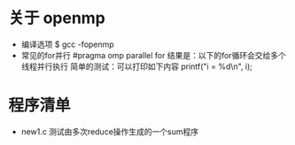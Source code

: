 # 关于 openmp
* 编译选项
  $ gcc -fopenmp
* 常见的for并行
  #pragma omp parallel for
  结果是：以下的for循环会交给多个线程并行执行
  简单的测试：可以打印如下内容 printf("i = %d\n", i);

# 程序清单
* new1.c   测试由多次reduce操作生成的一个sum程序

